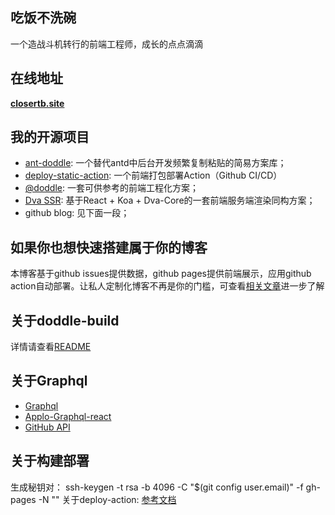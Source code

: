 ## 吃饭不洗碗
一个造战斗机转行的前端工程师，成长的点点滴滴

## 在线地址
**[closertb.site](http://closertb.site)**

## 我的开源项目
 - [ant-doddle](http://doc.closertb.site): 一个替代antd中后台开发频繁复制粘贴的简易方案库；
 - [deploy-static-action](https://github.com/closertb/deploy-static-action): 一个前端打包部署Action（Github CI/CD）
 - [@doddle](https://github.com/closertb/doddle): 一套可供参考的前端工程化方案；
 - [Dva SSR](https://github.com/closertb/template): 基于React + Koa + Dva-Core的一套前端服务端渲染同构方案；
 - github blog: 见下面一段；

## 如果你也想快速搭建属于你的博客
本博客基于github issues提供数据，github pages提供前端展示，应用github action自动部署。让私人定制化博客不再是你的门槛，可查看[相关文章][6]进一步了解

## 关于doddle-build
详情请查看[README][1]

## 关于Graphql
 - [Graphql][3]
 - [Applo-Graphql-react][2]
 - [GitHub API][4]  

## 关于构建部署
生成秘钥对： ssh-keygen -t rsa -b 4096 -C "$(git config user.email)" -f gh-pages -N ""
关于deploy-action: [参考文档][5]
 

[1]: https://www.npmjs.com/package/@doddle/doddle-build
[2]: https://www.apollographql.com/docs/react/
[3]: http://graphql.cn/learn/
[4]: https://developer.github.com/v4/explorer/
[5]: https://github.com/marketplace/actions/deploy-action-for-github-pages
[6]: https://github.com/closertb/MyBlog/issues/34